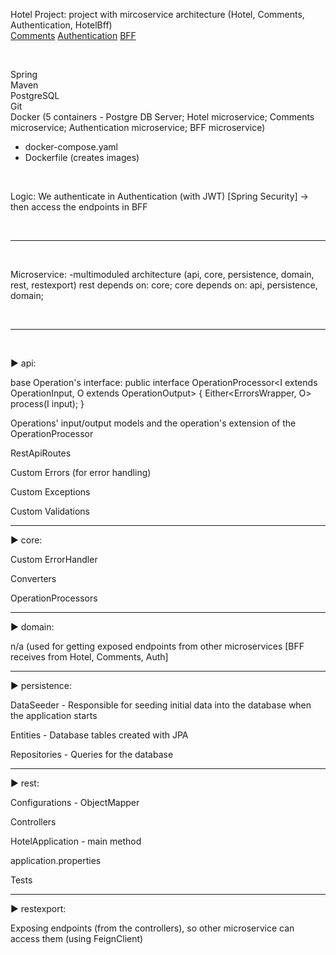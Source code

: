 Hotel Project: project with mircoservice architecture (Hotel, Comments, Authentication, HotelBff) <br>
[Comments](https://github.com/bogom1l/comments)  [Authentication](https://github.com/bogom1l/authentication)  [BFF](https://github.com/bogom1l/HotelBff)

<br>

Spring <br>
Maven <br>
PostgreSQL <br>
Git <br>
Docker (5 containers - Postgre DB Server; Hotel microservice; Comments microservice; Authentication microservice; BFF microservice) <br>
- docker-compose.yaml <br>
- Dockerfile (creates images) <br>
<br>

Logic:
We authenticate in Authentication (with JWT) [Spring Security] -> then access the endpoints in BFF

<br>
<hr>
<br>

Microservice:
-multimoduled architecture (api, core, persistence, domain, rest, restexport)
  rest depends on: core; 
  core depends on: api, persistence, domain;
  
<br>
<hr>
<br>

► api:

base Operation's interface:
	public interface OperationProcessor<I extends OperationInput, O extends OperationOutput> {
  	  Either<ErrorsWrapper, O> process(I input);
	}

Operations' input/output models and the operation's extension of the OperationProcessor

RestApiRoutes

Custom Errors (for error handling)

Custom Exceptions

Custom Validations

<hr>

► core:

Custom ErrorHandler

Converters

OperationProcessors

<hr>

► domain:

n/a (used for getting exposed endpoints from other microservices [BFF receives from Hotel, Comments, Auth]

<hr>

► persistence:

DataSeeder - Responsible for seeding initial data into the database when the application starts

Entities - Database tables created with JPA

Repositories - Queries for the database

<hr>

► rest:

Configurations - ObjectMapper

Controllers

HotelApplication - main method

application.properties

Tests

<hr>

► restexport:

Exposing endpoints (from the controllers), so other microservice can access them (using FeignClient)





